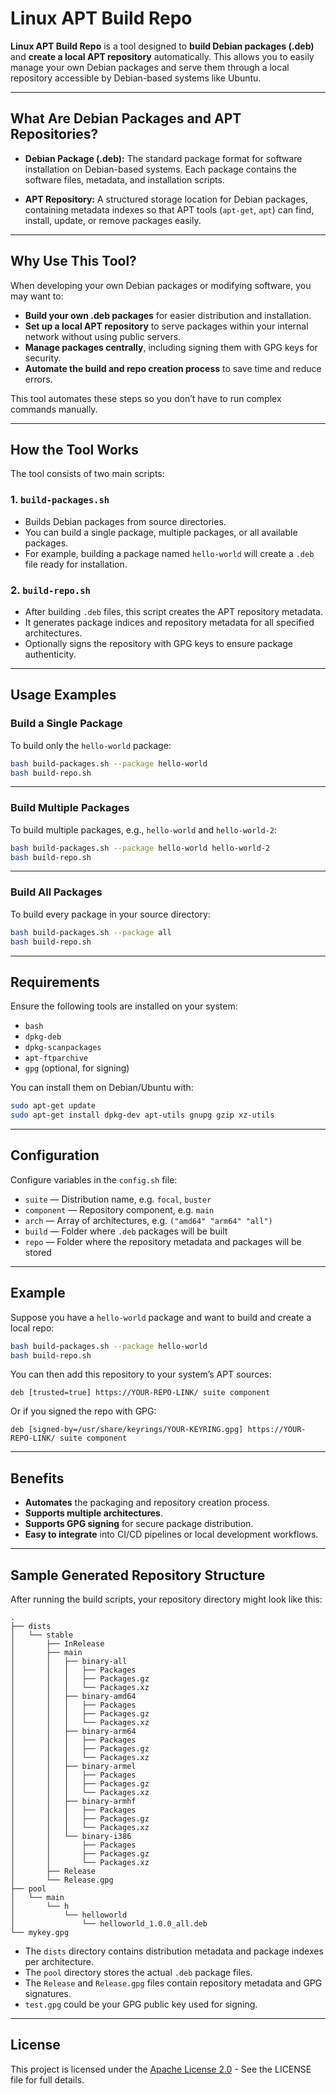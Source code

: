 # Linux APT Build Repo

**Linux APT Build Repo** is a tool designed to **build Debian packages (.deb)** and **create a local APT repository** automatically. This allows you to easily manage your own Debian packages and serve them through a local repository accessible by Debian-based systems like Ubuntu.

---

## What Are Debian Packages and APT Repositories?

* **Debian Package (.deb):** The standard package format for software installation on Debian-based systems. Each package contains the software files, metadata, and installation scripts.

* **APT Repository:** A structured storage location for Debian packages, containing metadata indexes so that APT tools (`apt-get`, `apt`) can find, install, update, or remove packages easily.

---

## Why Use This Tool?

When developing your own Debian packages or modifying software, you may want to:

* **Build your own .deb packages** for easier distribution and installation.
* **Set up a local APT repository** to serve packages within your internal network without using public servers.
* **Manage packages centrally**, including signing them with GPG keys for security.
* **Automate the build and repo creation process** to save time and reduce errors.

This tool automates these steps so you don’t have to run complex commands manually.

---

## How the Tool Works

The tool consists of two main scripts:

### 1. `build-packages.sh`

* Builds Debian packages from source directories.
* You can build a single package, multiple packages, or all available packages.
* For example, building a package named `hello-world` will create a `.deb` file ready for installation.

### 2. `build-repo.sh`

* After building `.deb` files, this script creates the APT repository metadata.
* It generates package indices and repository metadata for all specified architectures.
* Optionally signs the repository with GPG keys to ensure package authenticity.

---

## Usage Examples

### Build a Single Package

To build only the `hello-world` package:

```bash
bash build-packages.sh --package hello-world
bash build-repo.sh
```

---

### Build Multiple Packages

To build multiple packages, e.g., `hello-world` and `hello-world-2`:

```bash
bash build-packages.sh --package hello-world hello-world-2
bash build-repo.sh
```

---

### Build All Packages

To build every package in your source directory:

```bash
bash build-packages.sh --package all
bash build-repo.sh
```

---

## Requirements

Ensure the following tools are installed on your system:

* `bash`
* `dpkg-deb`
* `dpkg-scanpackages`
* `apt-ftparchive`
* `gpg` (optional, for signing)

You can install them on Debian/Ubuntu with:

```bash
sudo apt-get update
sudo apt-get install dpkg-dev apt-utils gnupg gzip xz-utils
```

---

## Configuration

Configure variables in the `config.sh` file:

* `suite` — Distribution name, e.g. `focal`, `buster`
* `component` — Repository component, e.g. `main`
* `arch` — Array of architectures, e.g. `("amd64" "arm64" "all")`
* `build` — Folder where `.deb` packages will be built
* `repo` — Folder where the repository metadata and packages will be stored

---

## Example

Suppose you have a `hello-world` package and want to build and create a local repo:

```bash
bash build-packages.sh --package hello-world
bash build-repo.sh
```

You can then add this repository to your system’s APT sources:

```text
deb [trusted=true] https://YOUR-REPO-LINK/ suite component
```

Or if you signed the repo with GPG:

```text
deb [signed-by=/usr/share/keyrings/YOUR-KEYRING.gpg] https://YOUR-REPO-LINK/ suite component
```

---

## Benefits

* **Automates** the packaging and repository creation process.
* **Supports multiple architectures**.
* **Supports GPG signing** for secure package distribution.
* **Easy to integrate** into CI/CD pipelines or local development workflows.

---

## Sample Generated Repository Structure

After running the build scripts, your repository directory might look like this:

```
.
├── dists
│   └── stable
│       ├── InRelease
│       ├── main
│       │   ├── binary-all
│       │   │   ├── Packages
│       │   │   ├── Packages.gz
│       │   │   └── Packages.xz
│       │   ├── binary-amd64
│       │   │   ├── Packages
│       │   │   ├── Packages.gz
│       │   │   └── Packages.xz
│       │   ├── binary-arm64
│       │   │   ├── Packages
│       │   │   ├── Packages.gz
│       │   │   └── Packages.xz
│       │   ├── binary-armel
│       │   │   ├── Packages
│       │   │   ├── Packages.gz
│       │   │   └── Packages.xz
│       │   ├── binary-armhf
│       │   │   ├── Packages
│       │   │   ├── Packages.gz
│       │   │   └── Packages.xz
│       │   └── binary-i386
│       │       ├── Packages
│       │       ├── Packages.gz
│       │       └── Packages.xz
│       ├── Release
│       └── Release.gpg
├── pool
│   └── main
│       └── h
│           └── helloworld
│               └── helloworld_1.0.0_all.deb
└── mykey.gpg
```

* The `dists` directory contains distribution metadata and package indexes per architecture.
* The `pool` directory stores the actual `.deb` package files.
* The `Release` and `Release.gpg` files contain repository metadata and GPG signatures.
* `test.gpg` could be your GPG public key used for signing.

---

## License

This project is licensed under the [Apache License 2.0](./LICENSE) - See the LICENSE file for full details.
